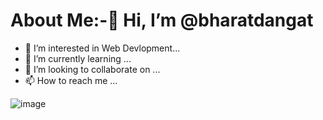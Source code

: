 # About Me:-👋 Hi, I’m @bharatdangat
- 👀 I’m interested in Web Devlopment...
- 🌱 I’m currently learning ...
- 💞️ I’m looking to collaborate on ...
- 📫 How to reach me ...

<!---

--->
![image](https://github.com/bharatdangat/bharatdangat/assets/139533258/dbd48051-3a37-4406-8701-6515f601757e)

